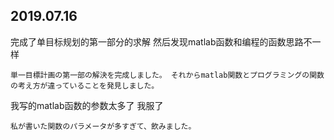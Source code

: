 
## 2019.07.16

 完成了单目标规划的第一部分的求解 然后发现matlab函数和编程的函数思路不一样 

``単一目標計画の第一部の解決を完成しました。 それからmatlab関数とプログラミングの関数の考え方が違っていることを発見しました。``

我写的matlab函数的参数太多了 我服了

``私が書いた関数のパラメータが多すぎて、飲みました。``
